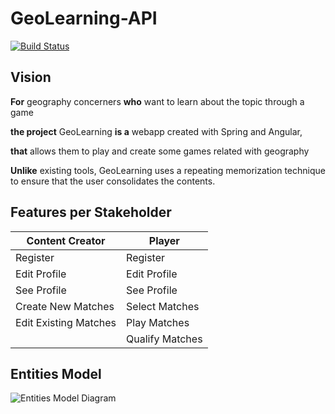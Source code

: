 # GeoLearning-API

[![Build Status](https://travis-ci.org/UdL-EPS-SoftArch/GeoLearning-API.svg?branch=master)](https://travis-ci.org/UdL-EPS-SoftArch/GeoLearning-API/branches) 

## Vision

**For** geography concerners **who** want to learn about the topic through a game

**the project** GeoLearning **is a** webapp created with Spring and Angular,

**that** allows them to play and create some games related with geography

**Unlike** existing tools, GeoLearning uses a repeating memorization technique to ensure that the user consolidates the contents.


## Features per Stakeholder

|       Content Creator           |       Player                    |  
| --------------------------------| --------------------------------|
|    Register                     |    Register                     |                                 
|    Edit Profile                 |    Edit Profile                 |                                 
|    See Profile                  |    See Profile                  |                                 
|    Create New Matches           |    Select Matches               |                                 
|    Edit Existing Matches        |    Play Matches                 |                                                                                                
|                                 |    Qualify Matches              |




## Entities Model
![Entities Model Diagram](http://www.plantuml.com/plantuml/svg/5Ssn3W8X303GtQ_G3u3kJdU3CIOtN7Bn0ofK8852IXj_NvtU-9QfA6gjdYw5GxL89lMSLSUy0WX-V2gQxMMJ97HMOlMXDtZ6pTtsmntzhQk437Vg6w5muUJM_G4Dfv90B9W4cn__OY6EFxy0)
